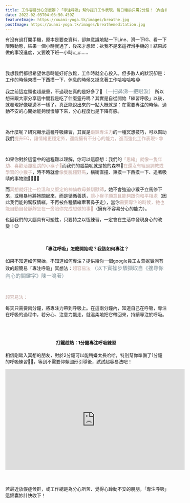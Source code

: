 ```yaml
---
title: 工作容易分心怎麼辦？「專注呼吸」幫你提升工作表現，每日睡前只需2分鐘！（內含練習影片）
date: 2022-02-05T04:03:50.459Z
featureImage: https://xuani-yoga.tk/images/breathe.jpg
postImage: https://xuani-yoga.tk/images/breathemeditation.jpg
---
```

有沒有過打開手機，原本是要查資料，卻無意識地點一下Line、滑一下IG、看一下限時動態，結果一個小時就過了，後來才想起：欸我不是來這裡滑手機的！結果該做的事沒進度，又要晚下班一小時ಥ_ಥ……

<br>

我想我們都很希望休息時能好好放鬆，工作時就全心投入。但多數人的狀況卻是：工作的時候東摸一下西摸一下，休息的時候又掛念著工作哈哈哈哈😂 <br>

我之前這症頭也超嚴重，不過現在真的是好多了🥺<font size=3><font color=#7D8E95>（一把鼻涕一把眼淚）</font></font> 所以想來跟大家分享這中間我是吃了什麼靈丹嗎？其實是自從開始「練習呼吸」以後，就發現好像哪邊不一樣了。真正能說出來的一點大概就是：在需要專注的時候，過動不安的心開始能夠慢慢靜下來，分心程度也是下降有感。

⁡<br>

為什麼呢？研究顯示這種呼吸練習，其實是<font color=#c3a6a0>鍛鍊專注力</font>的一種冥想技巧，可以幫助我們<font color=#c3a6a0>提升EQ，讓情緒更穩定外，還能擁有不分心的能力，進而強化工作表現✨😎</font>

⁡<br>

如果你對於這當中的過程難以理解，你可以這麼想：我們的<font color=#c3a6a0>「思緒」就像一隻年幼、喜歡活蹦亂跳的小猴子🐒</font>而我們的腦袋呢就是牠的森林🌲<font color=#c3a6a0>在還沒有經過調教或學習的小猴子</font>，時不時就會<font color=#c3a6a0>像隻脫韁野馬</font>，橫衝直撞、東摸一下西摸一下、追著吸睛的事物跑🤩🍃🌸🦋

而<font color=#c3a6a0>冥想就好比一位溫和又堅定的神仙教母兼馴獸師</font>，她不會強迫小猴子立馬停下來，或粗暴地將牠關起來，而是循循善誘，<font color=#c3a6a0>讓小猴子願意且能夠跟你和平相處</font>（因此我們能夠駕馭情緒，不再被各種情緒牽著鼻子走），當你<font color=#c3a6a0>需要專注的時候，牠也能自動自發靜靜坐在一旁陪你完成想做的事🎯</font>（擁有不容易分心的能力）。

也因我們的大腦具有可塑性，只要持之以恆練習，一定會在生活中發現身心的改變！😉

⁡<br>

#### <center>「專注呼吸」怎麼開始呢？我該如何專注？</center>

如果不知道如何開始，不知道如何專注？提供給你一個google員工＆萱妮實測有效的超簡易「專注呼吸」冥想法：<font color=#c3a6a0>超容易法</font> <font size=3><font color=#7D8E95>（以下實操步驟擷取自《搜尋你內心的關鍵字》陳一鳴著）</font></font> 

<br>

<font color=#c3a6a0>超容易法：</font>

每天只需要兩分鐘，將專注力帶到呼吸上。在這兩分鐘內，知道自己在呼吸，專注在呼吸的過程中，若分心、注意力飄走，就溫柔地把它帶回來，持續專注於呼吸。

<br>

<br>

#### <center>打鐵趁熱：1分鐘專注呼吸練習</center>

相信剛踏入冥想的朋友，對於2分鐘可以能稍嫌太長哈哈，特別幫你準備了1分鐘的呼吸練習🌳✨，等到不需要仰賴圖形引導後，試試超容易法吧！

<iframe width="560" height="315" src="https://www.youtube.com/embed/SpCC-1xHgBg" title="YouTube video player" frameborder="0" allow="accelerometer; autoplay; clipboard-write; encrypted-media; gyroscope; picture-in-picture" allowfullscreen></iframe>

<br>

<br>

<br>

若最近放假症候群，或工作總是為分心所苦、覺得心躁動不安的朋朋，「專注呼吸」這錦囊妙計快收下！